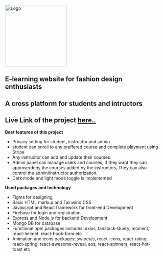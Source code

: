 <img src="https://github.com/programming-hero-web-course1/b712-summer-camp-client-side-TasnihaBinteAkram/blob/main/src/assets/logo/Couturier.png?raw=true" width="200" alt="Logo">

## E-learning website for fashion design enthusiasts
## A cross platform for students and intructors
## Live Link of the project [here..](https://summer-camp-b4e1a.web.app/)

**Best features of this project**
- Privacy setting for student, instructor and admin
- student can enroll to any preffered course and complete playment using Stripe
- Any instructor can add and update their courses.
- Admin panel can manage users and courses, if they want they can approve/deny the courses added by the instructors, They can also control the admin/instructor authorization.
- Dark mode and light mode toggle is implemented

**Used packages and technology**
- Figma for designing
- Basic HTML markup and Tainwind CSS
- Javascript and React framework for front-end Development
- Firebase for login and registration
- Express and Node.js for backend Development
- Mongo DB for database
- Functional npm packages includes:  axios, tanstack-Query, moment, react-helmet, react-hook-form etc
- Animation and icons packages: swiperJs, react-icons, react-rating, react-spring, react-awesome-reveal, aos, react-spinners, react-hot-toast etc